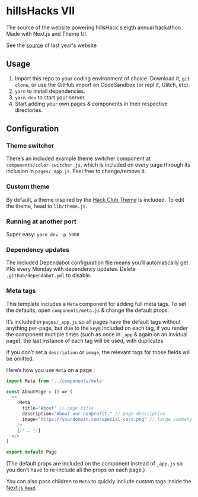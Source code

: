 # hillsHacks VII

The source of the website powering hillsHack's eigth annual hackathon. Made with Next.js and Theme UI.

See the [source](https://github.com/googol88/hillshacks-vi) of last year's website

[next.js]: https://nextjs.org
[mdx]: https://mdxjs.com
[theme ui]: https://theme-ui.com

## Usage

1. Import this repo to your coding environment of choice. Download it, `git clone`, or use the GitHub import on CodeSandbox (or repl.it, Glitch, etc).
2. `yarn` to install dependencies.
3. `yarn dev` to start your server.
4. Start adding your own pages & components in their respective directories.

## Configuration

### Theme switcher

There’s an included example theme switcher component at `components/color-switcher.js`,
which is included on every page through its inclusion in `pages/_app.js`.
Feel free to change/remove it.

### Custom theme

By default, a theme inspired by the [Hack Club Theme](https://theme.hackclub.com) is included.
To edit the theme, head to `lib/theme.js`.

### Running at another port

Super easy: `yarn dev -p 5000`

### Dependency updates

The included Dependabot configuration file means you’ll automatically get PRs
every Monday with dependency updates. Delete `.github/dependabot.yml` to
disable.

### Meta tags

This template includes a `Meta` component for adding full meta tags.
To set the defaults, open `components/meta.js` & change the default props.

It’s included in `pages/_app.js` so all pages have the default tags without
anything per-page, but due to the `key`s included on each tag, if you render
the component multiple times (such as once in `_app` & again on an invidual page),
the last instance of each tag will be used, with duplicates.

If you don’t set a `description` or `image`, the relevant tags for those fields
will be omitted.

Here’s how you use `Meta` on a page :

```js
import Meta from '../components/meta'

const AboutPage = () => (
  <>
    <Meta
      title="About" // page title
      description="About our nonprofit." // page description
      image="https://yourdomain.com/special-card.png" // large summary card image URL
    />
    {/* … */}
  </>
)

export default Page
```

(The default props are included on the component instead of `_app.js` so you
don’t have to re-include all the props on each page.)

You can also pass children to `Meta` to quickly include custom tags inside the
[Next.js `Head`](https://nextjs.org/docs/api-reference/next/head).
